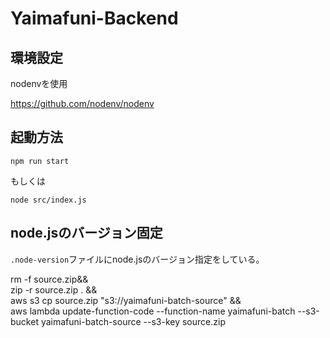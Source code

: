 # Yaimafuni-Backend

## 環境設定

nodenvを使用

https://github.com/nodenv/nodenv

## 起動方法

```
npm run start
```

もしくは

```
node src/index.js
```

## node.jsのバージョン固定
`.node-version`ファイルにnode.jsのバージョン指定をしている。

rm -f source.zip&& \
zip -r source.zip . && \
aws s3 cp source.zip "s3://yaimafuni-batch-source" && \
aws lambda update-function-code --function-name yaimafuni-batch --s3-bucket yaimafuni-batch-source --s3-key source.zip